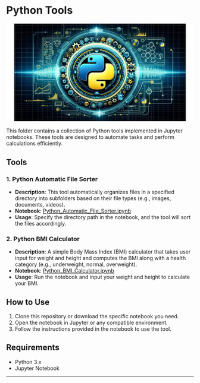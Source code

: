 
# Python Tools
![Tools with Python](./Automated-machine-learning.jpg)

This folder contains a collection of Python tools implemented in Jupyter notebooks. These tools are designed to automate tasks and perform calculations efficiently.

## Tools
### 1. **Python Automatic File Sorter**
- **Description**: This tool automatically organizes files in a specified directory into subfolders based on their file types (e.g., images, documents, videos).
- **Notebook**: [Python_Automatic_File_Sorter.ipynb](https://github.com/maxim-eyengue/Python-Codes/blob/main/Python_Tools/Python_Automatic_File_Sorter.ipynb)
- **Usage**: Specify the directory path in the notebook, and the tool will sort the files accordingly.

### 2. **Python BMI Calculator**
- **Description**: A simple Body Mass Index (BMI) calculator that takes user input for weight and height and computes the BMI along with a health category (e.g., underweight, normal, overweight).
- **Notebook**: [Python_BMI_Calculator.ipynb](https://github.com/maxim-eyengue/Python-Codes/blob/main/Python_Tools/Python_BMI_Calculator.ipynb)
- **Usage**: Run the notebook and input your weight and height to calculate your BMI.

## How to Use
1. Clone this repository or download the specific notebook you need.
2. Open the notebook in Jupyter or any compatible environment.
3. Follow the instructions provided in the notebook to use the tool.

## Requirements
- Python 3.x
- Jupyter Notebook

---